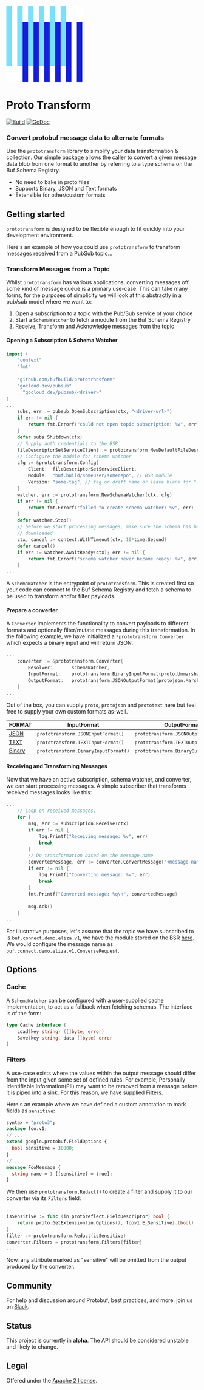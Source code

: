 ![The Buf logo](./.github/buf-logo.svg)

# Proto Transform

[![Build](https://github.com/bufbuild/prototransform/actions/workflows/ci.yaml/badge.svg?branch=main)][badges_ci]
[![GoDoc](https://pkg.go.dev/badge/github.com/bufbuild/prototransform.svg)][badges_godoc]

### Convert protobuf message data to alternate formats

Use the `prototransform` library to simplify your data transformation &
collection. Our simple package allows the caller to convert a given message data
blob from one format to another by referring to a type schema on the Buf Schema
Registry.

* No need to bake in proto files
* Supports Binary, JSON and Text formats
* Extensible for other/custom formats

## Getting started

`prototransform` is designed to be flexible enough to fit quickly into your
development environment.

Here's an example of how you could use `prototransform` to transform messages
received from a PubSub topic...

### Transform Messages from a Topic

Whilst `prototransform` has various applications, converting messages off some
kind of message queue is a primary use-case. This can take many forms, for the
purposes of simplicity we will look at this abstractly in a pub/sub model where
we want to:

1. Open a subscription to a topic with the Pub/Sub service of your choice
2. Start a `SchemaWatcher` to fetch a module from the Buf Schema Registry
3. Receive, Transform and Acknowledge messages from the topic

#### Opening a Subscription & Schema Watcher

```go
import (
	"context"
	"fmt"

	"github.com/bufbuild/prototransform"
	"gocloud.dev/pubsub"
	_ "gocloud.dev/pubsub/<driver>"
)
...
	subs, err := pubsub.OpenSubscription(ctx, "<driver-url>")
	if err != nil {
		return fmt.Errorf("could not open topic subscription: %v", err)
	}
	defer subs.Shutdown(ctx)
	// Supply auth credentials to the BSR
	fileDescriptorSetServiceClient := prototransform.NewDefaultFileDescriptorSetServiceClient("<bsr-token>")
	// Configure the module for schema watcher
	cfg := &prototransform.Config{
		Client:  fileDescriptorSetServiceClient,
		Module:  "buf.build/someuser/somerepo", // BSR module
		Version: "some-tag", // tag or draft name or leave blank for "latest"
	}
	watcher, err := prototransform.NewSchemaWatcher(ctx, cfg)
	if err != nil {
		return fmt.Errorf("failed to create schema watcher: %v", err)
	}
	defer watcher.Stop()
	// before we start processing messages, make sure the schema has been
	// downloaded
	ctx, cancel := context.WithTimeout(ctx, 10*time.Second)
	defer cancel()
	if err := watcher.AwaitReady(ctx); err != nil {
		return fmt.Errorf("schema watcher never became ready: %v", err)
	}
...
```

A `SchemaWatcher` is the entrypoint of `prototransform`. This is created first
so your code can connect to the Buf Schema Registry and fetch a schema to be used
to transform and/or filter payloads.

#### Prepare a converter

A `Converter` implements the functionality to convert payloads to different formats
and optionally filter/mutate messages during this transformation. In the following
example, we have initialized a `*prototransform.Converter` which expects a binary
input and will return JSON.

```go
...
    converter := &prototransform.Converter{
        Resolver:       schemaWatcher,
        InputFormat:    prototransform.BinaryInputFormat(proto.UnmarshalOptions{}),
        OutputFormat:   prototransform.JSONOutputFormat(protojson.MarshalOptions{}),
    }
...
```

Out of the box, you can supply `proto`, `protojson` and `prototext` here but
feel free to supply your own custom formats as-well.

| FORMAT                                                                                  | InputFormat                          | OutputFormat                          |
|-----------------------------------------------------------------------------------------|--------------------------------------|---------------------------------------|
| [JSON](https://pkg.go.dev/google.golang.org/protobuf/encoding/protojson#MarshalOptions) | `prototransform.JSONInputFormat()`   | `prototransform.JSONOutputFormat()`   |
| [TEXT](https://pkg.go.dev/google.golang.org/protobuf/encoding/prototext#MarshalOptions) | `prototransform.TEXTInputFormat()`   | `prototransform.TEXTOutputFormat()`   |
| [Binary](https://pkg.go.dev/google.golang.org/protobuf/proto#MarshalOptions)            | `prototransform.BinaryInputFormat()` | `prototransform.BinaryOutputFormat()` |

#### Receiving and Transforming Messages

Now that we have an active subscription, schema watcher, and converter, we can
start processing messages. A simple subscriber that transforms received messages
looks like this:

```go
...
    // Loop on received messages.
    for {
        msg, err := subscription.Receive(ctx)
        if err != nil {
            log.Printf("Receiving message: %v", err)
            break
        }
        // Do transformation based on the message name
        convertedMessage, err := converter.ConvertMessage("<message-name>", msg.Body)
        if err != nil {
            log.Printf("Converting message: %v", err)
            break
        }
        fmt.Printf("Converted message: %q\n", convertedMessage)

        msg.Ack()
    }
...
```

For illustrative purposes, let's assume that the topic we have subscribed to is
`buf.connect.demo.eliza.v1`, we have the module stored on the BSR [here](https://buf.build/bufbuild/eliza).
We would configure the message name as `buf.connect.demo.eliza.v1.ConverseRequest`.

## Options

### Cache

A `SchemaWatcher` can be configured with a user-supplied cache
implementation, to act as a fallback when fetching schemas. The interface is of
the form:

```go
type Cache interface {
    Load(key string) ([]byte, error)
    Save(key string, data []byte) error
}
```

### Filters

A use-case exists where the values within the output message should differ from
the input given some set of defined rules. For example, Personally Identifiable
Information(PII) may want to be removed from a message before it is piped into a
sink. For this reason, we have supplied Filters.

Here's an example where we have defined a custom annotation to mark fields
as `sensitive`:

```protobuf
syntax = "proto3";
package foo.v1;
// ...
extend google.protobuf.FieldOptions {
  bool sensitive = 30000;
}
// ...
message FooMessage {
  string name = 1 [(sensitive) = true];
}
```

We then use `prototransform.Redact()` to create a filter and
supply it to our converter via its `Filters` field:

```go
...
isSensitive := func (in protoreflect.FieldDescriptor) bool {
    return proto.GetExtension(in.Options(), foov1.E_Sensitive).(bool)
}
filter := prototransform.Redact(isSensitive)
converter.Filters = prototransform.Filters{filter}
...
```

Now, any attribute marked as "sensitive" will be omitted from the output
produced by the converter.

## Community

For help and discussion around Protobuf, best practices, and more, join us
on [Slack][badges_slack].

## Status

This project is currently in **alpha**. The API should be considered unstable and likely to change.

## Legal

Offered under the [Apache 2 license][license].

[badges_ci]: https://github.com/bufbuild/prototransform/actions/workflows/ci.yaml
[badges_godoc]: https://pkg.go.dev/github.com/bufbuild/prototransform
[badges_slack]: https://join.slack.com/t/bufbuild/shared_invite/zt-f5k547ki-dW9LjSwEnl6qTzbyZtPojw
[license]: https://github.com/bufbuild/prototransform/blob/main/LICENSE.txt
